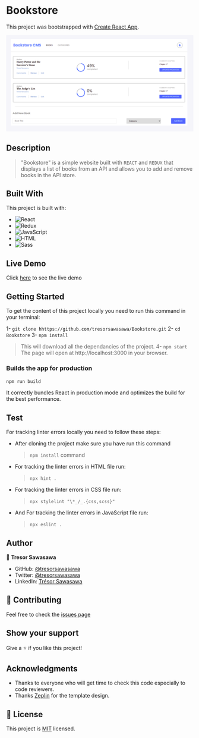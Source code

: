 # Bookstore

This project was bootstrapped with [Create React App](https://github.com/facebook/create-react-app).

![math-magicians](./src/images/Bookstore_screenshot.png)
## Description

> "Bookstore" is a simple website built with `REACT` and `REDUX` that displays a list of books from an API and allows you to add and remove books in the API store.

## Built With

This project is built with:

- ![React](https://img.shields.io/badge/-React-1d1919?style=flat&logo=react)
- ![Redux](https://img.shields.io/badge/-Redux-1d1919?style=flat&logo=redux)
- ![JavaScript](https://img.shields.io/badge/-JavaScript-1d1919?style=flat&logo=javascript)
- ![HTML](https://img.shields.io/badge/-HTML-1d1919?style=flat&logo=html5)
- ![Sass](https://img.shields.io/badge/-Sass-1d1919?style=flat&logo=sass&logoColor=ffffff&labelColor=%23CC6699)

## Live Demo

Click [here](https://tresorsawasawa.github.io/Bookstore/) to see the live demo

## Getting Started

To get the content of this project locally you need to run this command in your terminal:

1- `git clone hhttps://github.com/tresorsawasawa/Bookstore.git`
2- `cd Bookstore`
3- `npm install` 
  > This will download all the dependancies of the project.
4- `npm start` 
  > The page will open at http://localhost:3000 in your browser.

### Builds the app for production

`npm run build`

It correctly bundles React in production mode and optimizes the build for the best performance. 

## Test

For tracking linter errors locally you need to follow these steps:

- After cloning the project make sure you have run this command

  > `npm install` command

- For tracking the linter errors in HTML file run:

  > `npx hint .`

- For tracking the linter errors in CSS file run:

  > `npx stylelint "\*_/_.{css,scss}"`

- And For tracking the linter errors in JavaScript file run:

  > `npx eslint .`

## Author

👤 **Tresor Sawasawa**

- GitHub: [@tresorsawasawa](https://github.com/tresorsawasawa)
- Twitter: [@tresorsawasawa](https://twitter.com/TresorSawasawa)
- LinkedIn: [Trésor Sawasawa](https://www.linkedin.com/in/tresor-sawasawa/)

## :handshake: Contributing

Feel free to check the [issues page](https://github.com/tresorsawasawa/Bookstore/issues)

## Show your support

Give a :star: if you like this project!

## Acknowledgments

- Thanks to everyone who will get time to check this code especially to code reviewers.
- Thanks [Zeplin](https://app.zeplin.io/project/5b35a9e13227086040f8eb75/screen/5b695e29bb8c844f118f9378) for the template design.

## 📝 License

This project is [MIT](./MIT.md) licensed.
